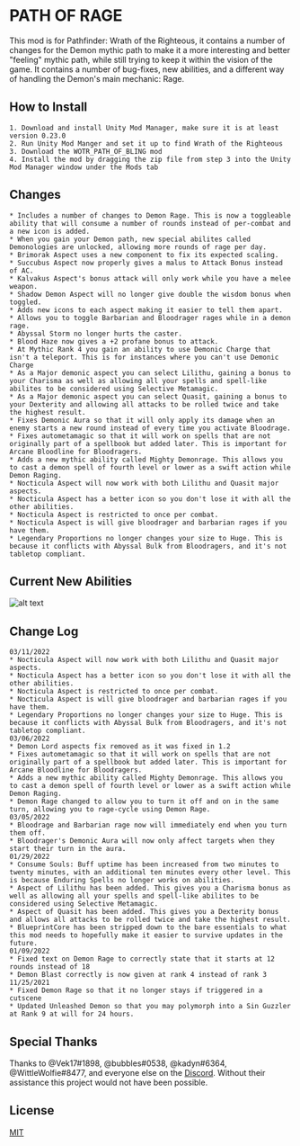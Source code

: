 # PATH OF RAGE

This mod is for Pathfinder: Wrath of the Righteous, it contains a number of changes for the Demon mythic path to make it a more interesting and better "feeling" mythic path, while still trying to keep it within the vision of the game. It contains a number of bug-fixes, new abilities, and a different way of handling the Demon's main mechanic: Rage. 

## How to Install

```
1. Download and install Unity Mod Manager, make sure it is at least version 0.23.0
2. Run Unity Mod Manger and set it up to find Wrath of the Righteous
3. Download the WOTR_PATH_OF_BLING mod
4. Install the mod by dragging the zip file from step 3 into the Unity Mod Manager window under the Mods tab
```
## Changes
```
* Includes a number of changes to Demon Rage. This is now a toggleable ability that will consume a number of rounds instead of per-combat and a new icon is added.
* When you gain your Demon path, new special abilites called Demonologies are unlocked, allowing more rounds of rage per day.
* Brimorak Aspect uses a new component to fix its expected scaling.
* Succubus Aspect now properly gives a malus to Attack Bonus instead of AC.
* Kalvakus Aspect's bonus attack will only work while you have a melee weapon.
* Shadow Demon Aspect will no longer give double the wisdom bonus when toggled.
* Adds new icons to each aspect making it easier to tell them apart.
* Allows you to toggle Barbarian and Bloodrager rages while in a demon rage.
* Abyssal Storm no longer hurts the caster.
* Blood Haze now gives a +2 profane bonus to attack.
* At Mythic Rank 4 you gain an ability to use Demonic Charge that isn't a teleport. This is for instances where you can't use Demonic Charge
* As a Major demonic aspect you can select Lilithu, gaining a bonus to your Charisma as well as allowing all your spells and spell-like abilites to be considered using Selective Metamagic.
* As a Major demonic aspect you can select Quasit, gaining a bonus to your Dexterity and allowing all attacks to be rolled twice and take the highest result.
* Fixes Demonic Aura so that it will only apply its damage when an enemy starts a new round instead of every time you activate Bloodrage.
* Fixes autometamagic so that it will work on spells that are not originally part of a spellbook but added later. This is important for Arcane Bloodline for Bloodragers.
* Adds a new mythic ability called Mighty Demonrage. This allows you to cast a demon spell of fourth level or lower as a swift action while Demon Raging.
* Nocticula Aspect will now work with both Lilithu and Quasit major aspects.
* Nocticula Aspect has a better icon so you don't lose it with all the other abilities.
* Nocticula Aspect is restricted to once per combat.
* Nocticula Aspect is will give bloodrager and barbarian rages if you have them.
* Legendary Proportions no longer changes your size to Huge. This is because it conflicts with Abyssal Bulk from Bloodragers, and it's not tabletop compliant.
```
## Current New Abilities
![alt text](https://github.com/Balkoth-dev/WOTR_PATH_OF_BLING/blob/master/PathOfRageDemonologies.png?raw=true)
## Change Log
```
03/11/2022
* Nocticula Aspect will now work with both Lilithu and Quasit major aspects.
* Nocticula Aspect has a better icon so you don't lose it with all the other abilities.
* Nocticula Aspect is restricted to once per combat.
* Nocticula Aspect is will give bloodrager and barbarian rages if you have them.
* Legendary Proportions no longer changes your size to Huge. This is because it conflicts with Abyssal Bulk from Bloodragers, and it's not tabletop compliant.
03/06/2022
* Demon Lord aspects fix removed as it was fixed in 1.2
* Fixes autometamagic so that it will work on spells that are not originally part of a spellbook but added later. This is important for Arcane Bloodline for Bloodragers.
* Adds a new mythic ability called Mighty Demonrage. This allows you to cast a demon spell of fourth level or lower as a swift action while Demon Raging.
* Demon Rage changed to allow you to turn it off and on in the same turn, allowing you to rage-cycle using Demon Rage.
03/05/2022
* Bloodrage and Barbarian rage now will immediately end when you turn them off.
* Bloodrager's Demonic Aura will now only affect targets when they start their turn in the aura.
01/29/2022
* Consume Souls: Buff uptime has been increased from two minutes to twenty minutes, with an additional ten minutes every other level. This is because Enduring Spells no longer works on abilities.
* Aspect of Lilithu has been added. This gives you a Charisma bonus as well as allowing all your spells and spell-like abilites to be considered using Selective Metamagic.
* Aspect of Quasit has been added. This gives you a Dexterity bonus and allows all attacks to be rolled twice and take the highest result.
* BlueprintCore has been stripped down to the bare essentials to what this mod needs to hopefully make it easier to survive updates in the future.
01/09/2022
* Fixed text on Demon Rage to correctly state that it starts at 12 rounds instead of 18
* Demon Blast correctly is now given at rank 4 instead of rank 3
11/25/2021
* Fixed Demon Rage so that it no longer stays if triggered in a cutscene
* Updated Unleashed Demon so that you may polymorph into a Sin Guzzler at Rank 9 at will for 24 hours.

```

## Special Thanks
Thanks to @Vek17#1898, @bubbles#0538, @kadyn#6364, @WittleWolfie#8477, and everyone else on the [Discord](https://discord.com/invite/wotr). Without their assistance this project would not have been possible.


## License
[MIT](https://choosealicense.com/licenses/mit/)
